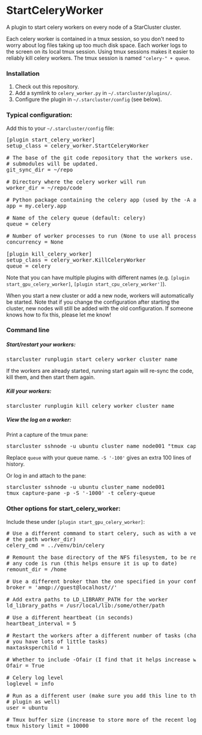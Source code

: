 StartCeleryWorker
=================

A plugin to start celery workers on every node of a StarCluster cluster.

Each celery worker is contained in a tmux session, so you don't need to worry
about log files taking up too much disk space.  Each worker logs to the screen
on its local tmux session.  Using tmux sessions makes it easier to reliably
kill celery workers.  The tmux session is named `"celery-" + queue`.

### Installation
1. Check out this repository.
2. Add a symlink to `celery_worker.py` in `~/.starcluster/plugins/`.
3. Configure the plugin in `~/.starcluster/config` (see below).

### Typical configuration:
Add this to your `~/.starcluster/config` file:
<pre>
[plugin start_celery_worker]
setup_class = celery_worker.StartCeleryWorker

# The base of the git code repository that the workers use.  The repo and all
# submodules will be updated.
git_sync_dir = ~/repo

# Directory where the celery worker will run
worker_dir = ~/repo/code

# Python package containing the celery app (used by the -A argument for celery)
app = my.celery.app

# Name of the celery queue (default: celery)
queue = celery

# Number of worker processes to run (None to use all processes)
concurrency = None

[plugin kill_celery_worker]
setup_class = celery_worker.KillCeleryWorker
queue = celery
</pre>

Note that you can have multiple plugins with different names (e.g.
`[plugin start_gpu_celery_worker]`, `[plugin start_cpu_celery_worker']`).

When you start a new cluster or add a new node, workers will automatically be
started.  Note that if you change the configuration after starting the cluster,
new nodes will still be added with the old configuration.  If someone knows how
to fix this, please let me know!

### Command line

##### Start/restart your workers:
<pre>
starcluster runplugin start_celery_worker cluster_name
</pre>
If the workers are already started, running start again will re-sync the code,
kill them, and then start them again.

##### Kill your workers:
<pre>
starcluster runplugin kill_celery_worker cluster_name
</pre>

##### View the log on a worker:

Print a capture of the tmux pane:
<pre>
starcluster sshnode -u ubuntu cluster_name node001 "tmux capture-pane -p -S '-100' -t celery-queue"
</pre>
Replace `queue` with your queue name.  `-S '-100'` gives an extra 100 lines of history.

Or log in and attach to the pane:
<pre>
starcluster sshnode -u ubuntu cluster_name node001
tmux capture-pane -p -S '-1000' -t celery-queue
</pre>


### Other options for start_celery_worker:
Include these under `[plugin start_gpu_celery_worker]`:
<pre>
# Use a different command to start celery, such as with a venv (with respect to
# the path worker_dir)
celery_cmd = ../venv/bin/celery

# Remount the base directory of the NFS filesystem, to be remounted before
# any code is run (this helps ensure it is up to date)
remount_dir = /home

# Use a different broker than the one specified in your config
broker = 'amqp://guest@localhost//'

# Add extra paths to LD_LIBRARY_PATH for the worker
ld_library_paths = /usr/local/lib:/some/other/path

# Use a different heartbeat (in seconds)
heartbeat_interval = 5

# Restart the workers after a different number of tasks (change to be higher if
# you have lots of little tasks)
maxtasksperchild = 1

# Whether to include -Ofair (I find that it helps increase worker utilization).
Ofair = True

# Celery log level
loglevel = info

# Run as a different user (make sure you add this line to the KillCeleryWorker
# plugin as well)
user = ubuntu

# Tmux buffer size (increase to store more of the recent log output)
tmux_history_limit = 10000
</pre>
